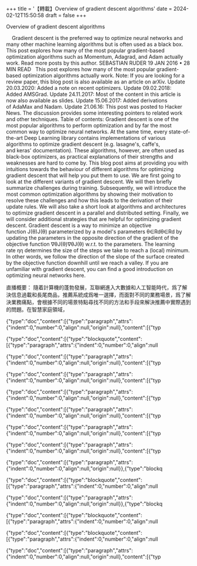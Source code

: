 
+++
title = '【轉載】Overview of gradient descent algorithms'
date = 2024-02-12T15:50:58
draft = false
+++
<!--more-->Overview of gradient descent algorithms
 
 
Gradient descent is the preferred way to optimize neural networks and many other machine learning algorithms but is often used as a black box. This post explores how many of the most popular gradient-based optimization algorithms such as Momentum, Adagrad, and Adam actually work.
Read more posts by this author.
SEBASTIAN RUDER
19 JAN 2016 • 28 MIN READ
 
This post explores how many of the most popular gradient-based optimization algorithms actually work.
Note: If you are looking for a review paper, this blog post is also available as an article on arXiv.
Update 20.03.2020: Added a note on recent optimizers.
Update 09.02.2018: Added AMSGrad.
Update 24.11.2017: Most of the content in this article is now also available as slides.
Update 15.06.2017: Added derivations of AdaMax and Nadam.
Update 21.06.16: This post was posted to Hacker News. The discussion provides some interesting pointers to related work and other techniques.
Table of contents:
Gradient descent is one of the most popular algorithms to perform optimization and by far the most common way to optimize neural networks. At the same time, every state-of-the-art Deep Learning library contains implementations of various algorithms to optimize gradient descent (e.g. lasagne's, caffe's, and keras' documentation). These algorithms, however, are often used as black-box optimizers, as practical explanations of their strengths and weaknesses are hard to come by.
This blog post aims at providing you with intuitions towards the behaviour of different algorithms for optimizing gradient descent that will help you put them to use. We are first going to look at the different variants of gradient descent. We will then briefly summarize challenges during training. Subsequently, we will introduce the most common optimization algorithms by showing their motivation to resolve these challenges and how this leads to the derivation of their update rules. We will also take a short look at algorithms and architectures to optimize gradient descent in a parallel and distributed setting. Finally, we will consider additional strategies that are helpful for optimizing gradient descent.
Gradient descent is a way to minimize an objective function J(θ)J(θ) parameterized by a model's parameters θ∈Rdθ∈Rd by updating the parameters in the opposite direction of the gradient of the objective function ∇θJ(θ)∇θJ(θ) w.r.t. to the parameters. The learning rate ηη determines the size of the steps we take to reach a (local) minimum. In other words, we follow the direction of the slope of the surface created by the objective function downhill until we reach a valley. If you are unfamiliar with gradient descent, you can find a good introduction on optimizing neural networks here.


直播概要：
隨着計算機的蓬勃發展，互聯網進入大數據和人工智能時代，爲了解決信息過載和長尾商品，推薦系統成爲唯一選擇，而面對不同的業務場景，爲了解決業務痛點，會根據不同的場景特點尋找不同的方法和手段來解決推薦中實際遇到的問題。在智慧家庭領域，




{"type":"doc","content":[{"type":"paragraph","attrs":{"indent":0,"number":0,"align":null,"origin":null},"content":[{"typ




{"type":"doc","content":[{"type":"blockquote","content":[{"type":"paragraph","attrs":{"indent":0,"number":0,"align":null




{"type":"doc","content":[{"type":"paragraph","attrs":{"indent":0,"number":0,"align":null,"origin":null},"content":[{"typ




{"type":"doc","content":[{"type":"paragraph","attrs":{"indent":0,"number":0,"align":null,"origin":null},"content":[{"typ




{"type":"doc","content":[{"type":"paragraph","attrs":{"indent":0,"number":0,"align":null,"origin":null},"content":[{"typ




{"type":"doc","content":[{"type":"paragraph","attrs":{"indent":0,"number":0,"align":null,"origin":null},"content":[{"typ




{"type":"doc","content":[{"type":"paragraph","attrs":{"indent":0,"number":0,"align":null,"origin":null},"content":[{"typ




{"type":"doc","content":[{"type":"paragraph","attrs":{"indent":0,"number":0,"align":null,"origin":null},"content":[{"typ




{"type":"doc","content":[{"type":"paragraph","attrs":{"indent":0,"number":0,"align":null,"origin":null}},{"type":"blockq




{"type":"doc","content":[{"type":"blockquote","content":[{"type":"paragraph","attrs":{"indent":0,"number":0,"align":null




{"type":"doc","content":[{"type":"paragraph","attrs":{"indent":0,"number":0,"align":null,"origin":null}},{"type":"blockq




{"type":"doc","content":[{"type":"blockquote","content":[{"type":"paragraph","attrs":{"indent":0,"number":0,"align":null




{"type":"doc","content":[{"type":"blockquote","content":[{"type":"paragraph","attrs":{"indent":0,"number":0,"align":null




{"type":"doc","content":[{"type":"paragraph","attrs":{"indent":0,"number":0,"align":null,"origin":null},"content":[{"typ

